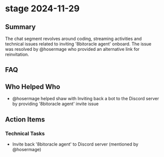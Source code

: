 # stage 2024-11-29

## Summary

The chat segment revolves around coding, streaming activities and technical issues related to inviting '8bitoracle agent' onboard. The issue was resolved by @hosermage who provided an alternative link for reinvitation.

## FAQ

## Who Helped Who

- @hosermage helped shaw with Inviting back a bot to the Discord server by providing '8bitoracle agent' invite issue

## Action Items

### Technical Tasks

- Invite back '8bitoracle agent' to Discord server (mentioned by @hosermage)
